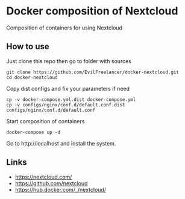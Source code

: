 # Docker composition of Nextcloud

Composition of containers for using Nextcloud

## How to use

Just clone this repo then go to folder with sources

    git clone https://github.com/EvilFreelancer/docker-nextcloud.git
    cd docker-nextcloud

Copy dist configs and fix your parameters if need

    cp -v docker-compose.yml.dist docker-compose.yml
    cp -v configs/nginx/conf.d/default.conf.dist configs/nginx/conf.d/default.conf

Start composition of containers

    docker-compose up -d

Go to http://localhost and install the system. 

## Links

* https://nextcloud.com/
* https://github.com/nextcloud
* https://hub.docker.com/_/nextcloud/
